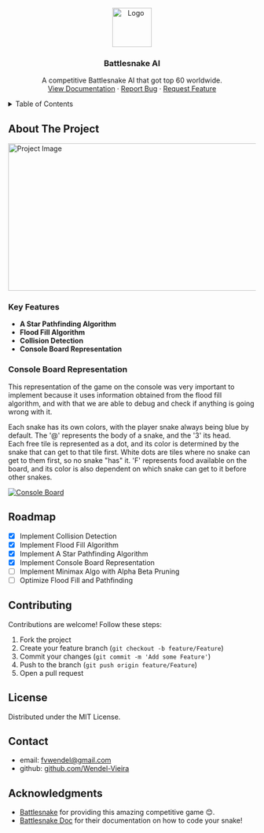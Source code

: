 <!-- logo -->
<br />
<div align="center">
  <a href="https://github.com/Wendel-Vieira/Pythonic-Snake-For-Battlesnake">
    <img src="https://res.cloudinary.com/micronetonline/image/upload/c_crop,h_1081,w_1389,x_0,y_0/v1623965831/tenants/d67d1859-c8c5-41c2-91ff-23438f7f2e89/4ecbc74ac2704ae591a88e522461ff79/Full-Logo.png" alt="Logo" width="80" height="80">
  </a>

  <h3 align="center">Battlesnake AI</h3>

  <p align="center">
    A competitive Battlesnake AI that got top 60 worldwide.
    <br />
    <a href="https://docs.battlesnake.com">View Documentation</a>
    ·
    <a href="https://github.com/Wendel-Vieira/Pythonic-Snake-For-Battlesnake/issues/new?labels=bug&template=bug-report---.md">Report Bug</a>
    ·
    <a href="https://github.com/Wendel-Vieira/Pythonic-Snake-For-Battlesnake/issues/new?labels=enhancement&template=feature-request---.md">Request Feature</a>
  </p>
</div>

<!-- TABLE OF CONTENTS -->
<details>
  <summary>Table of Contents</summary>
  <ol>
    <li>
      <a href="#about-the-project">About The Project</a>
      <ul>
        <li><a href="#key-features">Key Features</a></li>
        <li><a href="#console-board-representation">Console Board Representation</a></li>
      </ul>
    </li>
    <li><a href="#roadmap">Roadmap</a></li>
    <li><a href="#contributing">Contributing</a></li>
    <li><a href="#license">License</a></li>
    <li><a href="#contact">Contact</a></li>
    <li><a href="#acknowledgments">Acknowledgments</a></li>
  </ol>
</details>

<!-- about section -->
## About The Project

<a href="https://docs.battlesnake.com">
  <img src="https://github.com/user-attachments/assets/a0f64758-c22a-4727-a6d7-2b4f48e584ac" alt="Project Image" width="600" height="300">
</a>


### Key Features
- **A Star Pathfinding Algorithm**
- **Flood Fill Algorithm**
- **Collision Detection**
- **Console Board Representation**

### Console Board Representation

This representation of the game on the console was very important to implement because it uses information obtained from the flood fill algorithm, and with that we are able to debug and check if anything is going wrong with it.  
  
Each snake has its own colors, with the player snake always being blue by default. The '@' represents the body of a snake, and the '3' its head.  
Each free tile is represented as a dot, and its color is determined by the snake that can get to that tile first. White dots are tiles where no snake can get to them first, so no snake "has" it. 'F' represents food available on the board, and its color is also dependent on which snake can get to it before other snakes.

[![Console Board][console-board]](https://docs.battlesnake.com)

<!-- ROADMAP -->  
## Roadmap

- [x] Implement Collision Detection
- [x] Implement Flood Fill Algorithm
- [x] Implement A Star Pathfinding Algorithm
- [x] Implement Console Board Representation
- [ ] Implement Minimax Algo with Alpha Beta Pruning
- [ ] Optimize Flood Fill and Pathfinding

<!-- CONTRIBUTING -->
## Contributing

Contributions are welcome! Follow these steps:

1. Fork the project
2. Create your feature branch (`git checkout -b feature/Feature`)
3. Commit your changes (`git commit -m 'Add some Feature'`)
4. Push to the branch (`git push origin feature/Feature`)
5. Open a pull request

<!-- LICENSE -->
## License

Distributed under the MIT License.

<!-- CONTACT -->
## Contact

- email: fvwendel@gmail.com
- github: [github.com/Wendel-Vieira](https://github.com/Wendel-Vieira)

<!-- ACKNOWLEDGMENTS -->
## Acknowledgments

- [Battlesnake](https://battlesnake.com) for providing this amazing competitive game 😊.
- [Battlesnake Doc](https://docs.battlesnake.com) for their documentation on how to code your snake!

<!-- links and images -->
<!-- https://www.markdownguide.org/basic-syntax/#reference-style-links -->
[project-image]: https://github.com/user-attachments/assets/a0f64758-c22a-4727-a6d7-2b4f48e584ac
[console-board]: https://github.com/user-attachments/assets/131bc56e-0ff1-40d0-a1fe-8dc4ef8ca703
